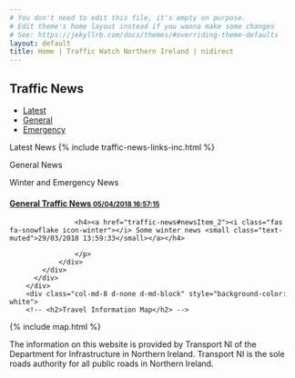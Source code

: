 ```yaml
---
# You don't need to edit this file, it's empty on purpose.
# Edit theme's home layout instead if you wanna make some changes
# See: https://jekyllrb.com/docs/themes/#overriding-theme-defaults
layout: default
title: Home | Traffic Watch Northern Ireland | nidirect
---
```



<!--
<h1 id="main-content">
    Welcome to Traffic Watch Northern Ireland
</h1>
<p class="intro">
    The site provides traffic news, images and live feeds from traffic cameras and information on current and future roadworks.
</p>
-->

<div class="container-fluid traffic-news"> 
    <div class="row">
        <div class="col-md-4">
            <h2>Traffic News</h2>
          <div class="bd-example bd-example-tabs">
            <ul class="nav nav-tabs" id="myTab" role="tablist">
                <li class="nav-item">
                  <a class="nav-link active show" id="news-latest-tab" data-toggle="tab" href="#news-latest" role="tab" aria-controls="news-latest" aria-selected="true">Latest</a>
                </li>
                <li class="nav-item">
                  <a class="nav-link" id="news-general-tab" data-toggle="tab" href="#news-general" role="tab" aria-controls="news-general" aria-selected="false">General</a>
                </li>
                <li class="nav-item">
                  <a class="nav-link" id="news-emergency-tab" data-toggle="tab" href="#news-emergency" role="tab" aria-controls="news-emergency" aria-selected="false">Emergency</a>
                </li>
            </ul>
            <div class="tab-content" id="myTabContent">
                <!-- LATEST -->
                <div class="tab-pane fade active show" id="news-latest" role="tabpanel" aria-labelledby="news-latest-tab">
                    <p>
                        Latest News
                      {% include traffic-news-links-inc.html %}
                    </p>
                </div>
                <!-- GENERAL -->
                <div class="tab-pane fade" id="news-general" role="tabpanel" aria-labelledby="news-general-tab">
                          <p> General News
                    </p>
                </div>
                <!-- EMERGENCY -->
                <div class="tab-pane fade" id="news-emergency" role="tabpanel" aria-labelledby="news-emergency-tab">
                    <p> Winter and Emergency News </p>
                    <h4><a href="traffic-news#newsItem_1"><i class="fas fa-exclamation-triangle icon-warn-triangle"></i> General Traffic News <small class="text-muted">05/04/2018 16:57:15</small></a></h4>

                    <h4><a href="traffic-news#newsItem_2"><i class="fas fa-snowflake icon-winter"></i> Some winter news <small class="text-muted">29/03/2018 13:59:33</small></a></h4>

                    </p>
                </div>
            </div>
          </div>
        </div>
        <div class="col-md-8 d-none d-md-block" style="background-color: white">
        <!-- <h2>Travel Information Map</h2> -->
{% include map.html %}
        </div>
    </div>
</div>

<p>
    The information on this website is provided by Transport NI of the Department for Infrastructure in Northern Ireland. Transport NI is the sole roads authority for all public roads in Northern Ireland. <br>
</p>

<br>